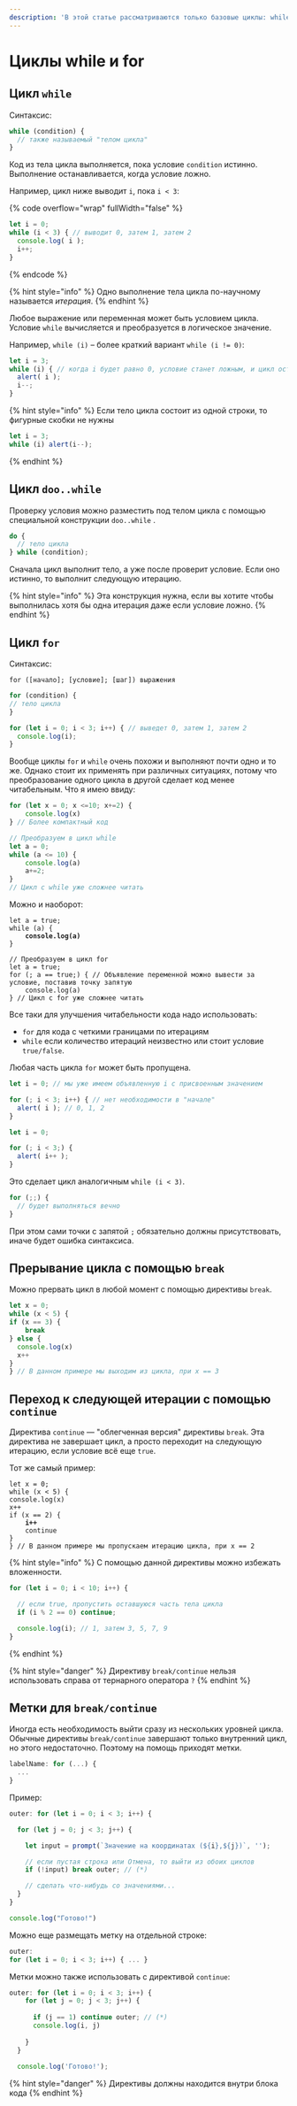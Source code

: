 ```yaml
---
description: 'В этой статье рассматриваются только базовые циклы: while, do..while и for.'
---
```


# Циклы while и for

## Цикл `while`

Синтаксис:

```javascript
while (condition) {
  // также называемый "телом цикла"
}
```

Код из тела цикла выполняется, пока условие `condition` истинно. Выполнение останавливается, когда условие ложно.

Например, цикл ниже выводит `i`, пока `i < 3`:

{% code overflow="wrap" fullWidth="false" %}
```javascript
let i = 0;
while (i < 3) { // выводит 0, затем 1, затем 2
  console.log( i );
  i++;
}
```
{% endcode %}

{% hint style="info" %}
Одно выполнение тела цикла по-научному называется _итерация_.
{% endhint %}

Любое выражение или переменная может быть условием цикла. Условие `while` вычисляется и преобразуется в логическое значение.&#x20;

Например, `while (i)` – более краткий вариант `while (i != 0)`:

```javascript
let i = 3;
while (i) { // когда i будет равно 0, условие станет ложным, и цикл остановится
  alert( i );
  i--;
}
```

{% hint style="info" %}
Если тело цикла состоит из одной строки, то фигурные скобки не нужны

```javascript
let i = 3;
while (i) alert(i--);
```
{% endhint %}

## Цикл `doo..while`

Проверку условия можно разместить под телом цикла с помощью специальной конструкции `doo..while` .

```javascript
do {
  // тело цикла
} while (condition);
```

Сначала цикл выполнит тело, а уже после проверит условие. Если оно истинно, то выполнит следующую итерацию.

{% hint style="info" %}
Эта конструкция нужна, если вы хотите чтобы выполнилась хотя бы одна итерация даже если условие ложно.
{% endhint %}

## Цикл `for`

Синтаксис:

```
for ([начало]; [условие]; [шаг]) выражения
```

```javascript
for (condition) {
// тело цикла
}
```

```javascript
for (let i = 0; i < 3; i++) { // выведет 0, затем 1, затем 2
  console.log(i);
}
```

Вообще циклы `for` и `while` очень похожи и выполняют почти одно и то же. Однако стоит их применять при различных ситуациях, потому что преобразование одного цикла в другой сделает код менее читабельным. Что я имею ввиду:

```javascript
for (let x = 0; x <=10; x+=2) {
    console.log(x)
} // Более компактный код

// Преобразуем в цикл while
let a = 0;
while (a <= 10) {
    console.log(a)
    a+=2;
}
// Цикл с while уже сложнее читать
```

Можно и наоборот:

<pre class="language-javascript" data-overflow="wrap"><code class="lang-javascript">let a = true;
while (a) {
<strong>    console.log(a)
</strong>}

// Преобразуем в цикл for
let a = true;
for (; a == true;) { // Объявление переменной можно вывести за условие, поставив точку запятую
    console.log(a)
} // Цикл с for уже сложнее читать
</code></pre>

Все таки для улучшения читабельности кода надо использовать:

* `for` для кода с четкими границами по итерациям
* `while` если количество итераций неизвестно или стоит условие `true/false`.

Любая часть цикла `for` может быть пропущена.

```javascript
let i = 0; // мы уже имеем объявленную i с присвоенным значением

for (; i < 3; i++) { // нет необходимости в "начале"
  alert( i ); // 0, 1, 2
}
```

```javascript
let i = 0;

for (; i < 3;) {
  alert( i++ );
}
```

Это сделает цикл аналогичным `while (i < 3)`.

```javascript
for (;;) {
  // будет выполняться вечно
}
```

При этом сами точки с запятой `;` обязательно должны присутствовать, иначе будет ошибка синтаксиса.

## Прерывание цикла с помощью `break`

Можно прервать цикл в любой момент с помощью директивы `break`.

```javascript
let x = 0;
while (x < 5) {
if (x == 3) {
    break
} else {
  console.log(x)
  x++
}
} // В данном примере мы выходим из цикла, при x == 3
```

## Переход к следующей итерации с помощью `continue`

Директива `continue` — "облегченная версия" директивы `break`. Эта директива не завершает цикл, а просто переходит на следующую итерацию, если условие всё еще `true`.

Тот же самый пример:

<pre class="language-javascript"><code class="lang-javascript">let x = 0;
while (x &#x3C; 5) {
console.log(x)
x++
if (x == 2) {
<strong>    i++
</strong>    continue
}
} // В данном примере мы пропускаем итерацию цикла, при x == 2
</code></pre>

{% hint style="info" %}
С помощью данной директивы можно избежать вложенности.

```javascript
for (let i = 0; i < 10; i++) {

  // если true, пропустить оставшуюся часть тела цикла
  if (i % 2 == 0) continue;

  console.log(i); // 1, затем 3, 5, 7, 9
}
```
{% endhint %}

{% hint style="danger" %}
Директиву `break/continue` нельзя использовать справа от тернарного оператора `?`
{% endhint %}

## Метки для `break/continue`

Иногда есть необходимость выйти сразу из нескольких уровней цикла. Обычные директивы `break/continue` завершают только внутренний цикл, но этого недостаточно. Поэтому на помощь приходят метки.

```javascript
labelName: for (...) {
  ...
}
```

Пример:

```javascript
outer: for (let i = 0; i < 3; i++) {

  for (let j = 0; j < 3; j++) {

    let input = prompt(`Значение на координатах (${i},${j})`, '');

    // если пустая строка или Отмена, то выйти из обоих циклов
    if (!input) break outer; // (*)

    // сделать что-нибудь со значениями...
  }
}

console.log("Готово!")
```

Можно еще размещать метку на отдельной строке:

```javascript
outer:
for (let i = 0; i < 3; i++) { ... }
```

Метки можно также использовать с директивой `continue`: &#x20;

```javascript
outer: for (let i = 0; i < 3; i++) {
    for (let j = 0; j < 3; j++) {
      
      if (j == 1) continue outer; // (*)
      console.log(i, j)
      
    }
  }
  
  console.log('Готово!');
```

{% hint style="danger" %}
Директивы должны находится внутри блока кода
{% endhint %}
